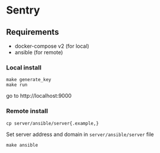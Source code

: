 # Sentry

## Requirements

- docker-compose v2 (for local)
- ansible (for remote)

### Local install

```
make generate_key
make run
```

go to http://localhost:9000

### Remote install

```
cp server/ansible/server{.example,}
```

Set server address and domain in `server/ansible/server` file

```
make ansible
```
